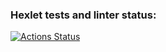 ### Hexlet tests and linter status:
[![Actions Status](https://github.com/LysenkovIlya1-Hexlet/python-project-50/actions/workflows/hexlet-check.yml/badge.svg)](https://github.com/LysenkovIlya1-Hexlet/python-project-50/actions)